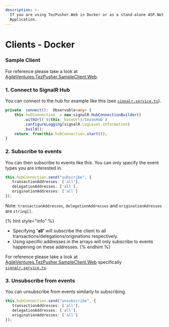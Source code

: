 ```yaml
---
description: >-
  If you are using TezPusher.Web in Docker or as a stand-alone ASP.Net Core
  Application.
---
```


# Clients - Docker

### Sample Client

For reference please take a look at [AgileVentures.TezPusher.SampleClient.Web](https://github.com/agile-ventures/TaaS/tree/master/AgileVentures.TezPusher.SampleClient.Web).

### 1. Connect to SignalR Hub

You can connect to the hub for example like this \(see [`signalr.service.ts`](https://github.com/agile-ventures/TaaS/blob/84fe386b38f5e488a194a2aa531b109c7dc435d6/AgileVentures.TezPusher.SampleClient.Web/src/app/signalr.service.ts#L65)\).

```typescript
private  connect():  Observable<any> {
    this.hubConnection  = new signalR.HubConnectionBuilder()
        .withUrl(`${this._baseUrl}/tezosHub`)
        .configureLogging(signalR.LogLevel.Information)
        .build();
    return  from(this.hubConnection.start());
}
```

### 2. Subscribe to events

You can then subscribe to events like this. You can only specify the event types you are interested in. 

```typescript
this.hubConnection.send("subscribe", { 
   transactionAddresses: ['all'],
   delegationAddresses: ['all'],
   originationAddresses: ['all']
});
```

Note: `transactionAddresses`, `delegationAddresses` and `originationAdresses` are `string[]`.

{% hint style="info" %}
* Specifying **'all'** will subscribe the client to all transactions/delegations/originations respectively.
* Using specific addresses in the arrays will only subscribe to events happening on these addresses.
{% endhint %}

For reference please take a look at [AgileVentures.TezPusher.SampleClient.Web](https://github.com/agile-ventures/TaaS/tree/master/AgileVentures.TezPusher.SampleClient.Web) specifically [`signalr.service.ts`](https://github.com/agile-ventures/TaaS/blob/84fe386b38f5e488a194a2aa531b109c7dc435d6/AgileVentures.TezPusher.SampleClient.Web/src/app/signalr.service.ts#L65).

### 3. Unsubscribe from events

You can unsubscribe from events similarly to subscribing.

```typescript
this.hubConnection.send("unsubscribe", { 
   transactionAddresses: ['all'],
   delegationAddresses: ['all'],
   originationAddresses: ['all']
});
```



